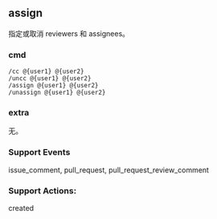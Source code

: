 ## assign

指定或取消 reviewers 和 assignees。

### cmd

```
/cc @{user1} @{user2}
/uncc @{user1} @{user2}
/assign @{user1} @{user2}
/unassign @{user1} @{user2}
```

### extra

无。

### Support Events

issue_comment, pull_request, pull_request_review_comment

### Support Actions:

created
